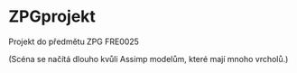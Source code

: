 # ZPGprojekt

Projekt do předmětu ZPG
FRE0025

(Scéna se načítá dlouho kvůli Assimp modelům, které mají mnoho vrcholů.)
